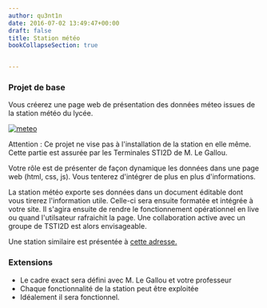 ```yaml
---
author: qu3nt1n
date: 2016-07-02 13:49:47+00:00
draft: false
title: Station météo
bookCollapseSection: true


---
```


### Projet de base


Vous créerez une page web de présentation des données méteo issues de la station météo du lycée. 




[![meteo](/uploads/uploads/2016/07/meteo.jpg)
](/uploads/uploads/2016/07/meteo.jpg)





Attention : Ce projet ne vise pas à l'installation de la station en elle même. Cette partie est assurée par les Terminales STI2D de M. Le Gallou.




Votre rôle est de présenter de façon dynamique les données dans une page web (html, css, js). Vous tenterez d'intégrer de plus en plus d'informations.

La station météo exporte ses données dans un document éditable dont vous tirerez l'information utile. Celle-ci sera ensuite formatée et intégrée à votre site. Il s'agira ensuite de rendre le fonctionnement opérationnel en live ou quand l'utilsateur rafraichit la page. Une collaboration active avec un groupe de TSTI2D est alors envisageable.

Une station similaire est présentée à [ cette adresse.](/uploads/docs/dossierressourcestationmeteo.pdf)












### Extensions








* Le cadre exact sera défini avec M. Le Gallou et votre professeur
* Chaque fonctionnalité de la station peut être exploitée
* Idéalement il sera fonctionnel.

